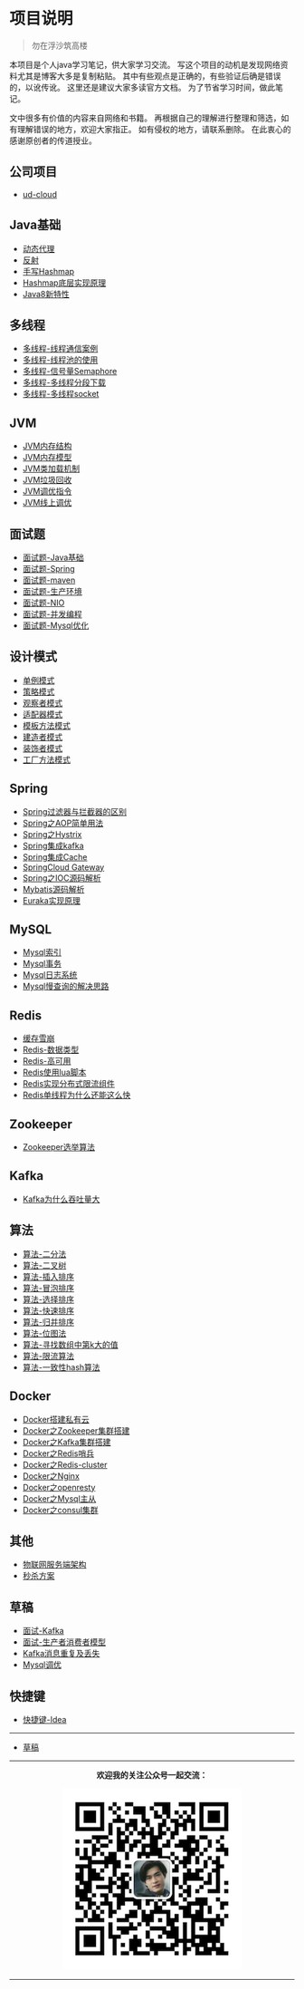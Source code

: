 # 项目说明


> 勿在浮沙筑高楼

本项目是个人java学习笔记，供大家学习交流。
写这个项目的动机是发现网络资料尤其是博客大多是复制粘贴。
其中有些观点是正确的，有些验证后确是错误的，以讹传讹。
这里还是建议大家多读官方文档。
为了节省学习时间，做此笔记。

文中很多有价值的内容来自网络和书籍。
再根据自己的理解进行整理和筛选，如有理解错误的地方，欢迎大家指正。
如有侵权的地方，请联系删除。
在此衷心的感谢原创者的传道授业。

## 公司项目

- [ud-cloud](note/公司项目介绍.md)

## Java基础

- [动态代理](note/Java动态代理.md)
- [反射](note/Java反射.md)
- [手写Hashmap](note/手写Hashmap.md)
- [Hashmap底层实现原理](note/Hashmap底层实现原理.md)
- [Java8新特性](note/Java8新特性.md)


## 多线程

- [多线程-线程通信案例](note/多线程-线程通信案例.md)
- [多线程-线程池的使用](note/多线程-线程池的使用.md)
- [多线程-信号量Semaphore](note/多线程-信号量Semaphore.md)
- [多线程-多线程分段下载](note/多线程-多线程分段下载.md)
- [多线程-多线程socket](note/多线程-多线程socket.md)


## JVM

* [JVM内存结构](note/JVM内存结构.md)
* [JVM内存模型](note/JVM内存模型.md)
* [JVM类加载机制](note/JVM类加载机制.md)
* [JVM垃圾回收](note/JVM垃圾回收.md)
* [JVM调优指令](note/JVM调优指令.md)
* [JVM线上调优](note/JVM线上调优.md)



## 面试题

- [面试题-Java基础](note/面试题-Java基础.md)
- [面试题-Spring](note/面试题-Spring.md)
- [面试题-maven](note/面试题-maven.md)
- [面试题-生产环境](note/面试题-生产环境.md)
- [面试题-NIO](note/面试题-NIO.md)
- [面试题-并发编程](note/面试-并发编程.md)
- [面试题-Mysql优化](note/面试题-Mysql优化.md)

  

## 设计模式

- [单例模式](note/设计模式-单例模式.md)
- [策略模式](note/设计模式-策略模式.md)
- [观察者模式](note/设计模式-观察者模式.md)
- [适配器模式](note/设计模式-适配器模式.md)
- [模板方法模式](note/设计模式-模板方法模式.md)
- [建造者模式](note/设计模式-建造者模式.md)
- [装饰者模式](note/设计模式-装饰者模式.md)
- [工厂方法模式](note/设计模式-工厂方法模式.md)


## Spring

- [Spring过滤器与拦截器的区别](note/Spring过滤器与拦截器的区别.md)
- [Spring之AOP简单用法](note/Spring之AOP简单用法.md)
- [Spring之Hystrix](note/Spring之Hystrix.md)
- [Spring集成kafka](note/Springboot集成kafka)
- [Spring集成Cache](note/Springboot集成Cache)
- [SpringCloud Gateway](note/SpringCloud-Gateway.md)
- [Spring之IOC源码解析](note/Spring之IOC源码解析.md)
- [Mybatis源码解析](note/Mybatis源码解析.md)
- [Euraka实现原理](note/Euraka实现原理.md)



## MySQL

* [Mysql索引](note/mysql索引.md)
* [Mysql事务](note/mysql事务.md)
* [Mysql日志系统](note/Mysql日志系统.md)  
* [Mysql慢查询的解决思路](note/Mysql慢查询的解决思路.md)

## Redis

- [缓存雪崩](note/缓存雪崩.md)
- [Redis-数据类型](note/Redis-数据类型.md)
- [Redis-高可用](note/Redis高可用.md)
- [Redis使用lua脚本](note/Redis使用lua脚本.md)
- [Redis实现分布式限流组件](note/Redis实现分布式限流组件.md)
- [Redis单线程为什么还能这么快](note/Redis单线程为什么还能这么快.md)

## Zookeeper

- [Zookeeper选举算法](note/Zookeeper选举算法.md)

## Kafka

- [Kafka为什么吞吐量大](note/Kafka为什么吞吐量大.md)



## 算法

- [算法-二分法](note/算法-二分法.md)
- [算法-二叉树](note/算法-二叉树.md)
- [算法-插入排序](note/算法-插入排序.md)
- [算法-冒泡排序](note/算法-冒泡排序.md)
- [算法-选择排序](note/算法-选择排序.md)
- [算法-快速排序](note/算法-快速排序.md)
- [算法-归并排序](note/算法-归并排序.md)
- [算法-位图法](note/算法-位图法.md)
- [算法-寻找数组中第k大的值](note/算法-寻找数组中第k大的值.md)
- [算法-限流算法](note/算法-限流算法.md)
- [算法-一致性hash算法](note/算法-一致性hash算法.md)


## Docker

* [Docker搭建私有云](note/Docker搭建私有云.md)
* [Docker之Zookeeper集群搭建](note/Docker之Zookeeper集群搭建.md)
* [Docker之Kafka集群搭建](note/Docker之Kafka集群搭建.md)
* [Docker之Redis哨兵](note/Docker之Redis哨兵.md)
* [Docker之Redis-cluster](note/Docker之Redis-cluster.md)
* [Docker之Nginx](note/Docker之Nginx.md)
* [Docker之openresty](note/Docker之openresty.md)
* [Docker之Mysql主从](note/Docker之Mysql主从.md)
* [Docker之consul集群](note/Docker之consul集群.md)


## 其他

- [物联网服务端架构](note/物联网服务端架构.md)
- [秒杀方案](note/秒杀方案.md)

## 草稿

- [面试-Kafka](draft/Kafka.md)
- [面试-生产者消费者模型](draft/生产者消费者模型.md)
- [Kafka消息重复及丢失](draft/Kafka消息重复及丢失.md)
- [Mysql调优](draft/Mysql调优.md)

## 快捷键

- [快捷键-Idea](note/快捷键-Idea.md)

---

* [草稿](draft/)

---

<div align="center"> 

**欢迎我的关注公众号一起交流：**


![公众号](assets/公众号.png)


</div>

---



